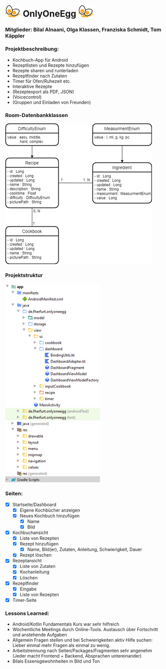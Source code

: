 # <img src="egg.svg" alt="egg" width="50"/> OnlyOneEgg <img src="egg.svg" alt="egg" width="50"/>

### Mitglieder: Bilal Alnaani, Olga Klassen, Franziska Schmidt, Tom Käppler

### Projektbeschreibung:
- Kochbuch-App für Android
- Rezeptlisten und Rezepte hinzufügen
- Rezepte sharen und runterladen
- Rezeptfinder nach Zutaten
- Timer für Ofen/Ruhezeit etc.
- Interaktive Rezepte
- (Rezeptexport als PDF, JSON)
- (Voicecontrol)
- (Gruppen und Einladen von Freunden)

### Room-Datenbankklassen

![DatabaseSchema](PMEDatabaseSchema.png)

### Projektstruktur

![DatabaseSchema](Structure.png)

### Seiten:
- [x] Startseite/Dashboard
  - [x] Eigene Kochbücher anzeigen
  - [x] Neues Kochbuch hinzufügen
	  - [x] Name
    - [x] Bild
- [x] Kochbuchansicht
  - [x] Liste von Rezepten
  - [x] Rezept hinzufügen
  	- [x] Name, Bild(er), Zutaten, Anleitung, Schwierigkeit, Dauer
  - [x] Rezept löschen
- [x] Rezeptansicht
  - [x] Liste von Zutaten
  - [x] Kochanleitung
  - [x] Löschen
- [x] Rezeptfinder
  - [x] Eingabe
  - [x] Liste von Rezepten
- [x] Timer-Seite

### Lessons Learned:

- Android/Kotlin Fundamentals Kurs war sehr hilfreich
- Wöchentliche Meetings durch Online-Tools. Austausch über Fortschritt und anstehende Aufgaben 
- Allgemein Fragen stellen und bei Schwierigkeiten aktiv Hilfe suchen: Lieber einmal mehr Fragen als einmal zu wenig.
- Arbeitstrennung nach Seiten/Packages/Fragmenten sehr angenehm (Jeder macht Frontend + Backend, Absprachen untereinander)
- Bilals Essensgewohnheiten in Bild und Ton